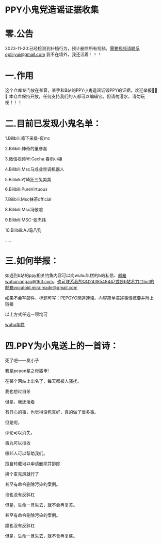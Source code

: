 # PPY小鬼党造谣证据收集
# 零.公告
2023-11-20:已经检测到补档行为，预计删除所有视频，需要视频请联系opljjjyui@gmail.com
我不在墙外，我还活着！！！
#  一.作用
这个仓库专门放在某音，某手和B站的PPY小鬼造谣诋毁PPY的证据，欢迎举报🙂🙂🙂
本仓库保持开放，任何支持我们的人都可以编辑它。但请勿灌水，请勿玩梗！！！
#  二.目前已发现小鬼名单：

1.Bilibili:凉下采桑-反mc

2.Bilibili:神奇的董彦磊

3.微信视频号:Gacha.春雨小姐

4.Bilibili:Msc马成业空调机器人

5.Bilibili:时崎狂三兔美美

6.Bilibili:PureVirtuous

7.Bilibili:Msc抹茶official

8.Bilibili:Msc冯敬喧

9.Bilibili:MSC-张杰炜

10.Bilibili:AJ冯八狗

......

# 三.如何举报：

如遇到b站的ppy相关钓鱼内容可以向wuhu年糕的b站私信、邮箱wuhuniangao@163.com。也可联系我的QQ2438548447或是b站术力口bot的邮箱vocaloid.miraimade@gmail.com

如果不会写邮件，标题可写：PEPOYO関連連絡。内容简单描述事情概要并附上链接

以上方式任选一项均可

[wuhu年糕](https://space.bilibili.com/482066789 "wuhu年糕")

# 四.PPY为小鬼送上的一首诗：

死了吧——臭小子

我是pepon星之母盔甲!

在某个网站上出名了，每天都被人骚扰。

我也想过自杀

但是，我还活着

有开心的事，也觉得没死真好，真的做了很多事。

但是呢，

评论可以消失，

毒丸可以拒收

佩邦人可以帮助我们。

擅自转载可以申请删除并排除

换个麦克风就行了

甚至有命令删除污染的案例。

谁也没有反斜杠

但是，生命一旦失去，就不会再复苏。



甚至有命令刪除污染的案例。

誰也沒有反斜杠

但是，生命一旦失去，就不會再复蘇。

